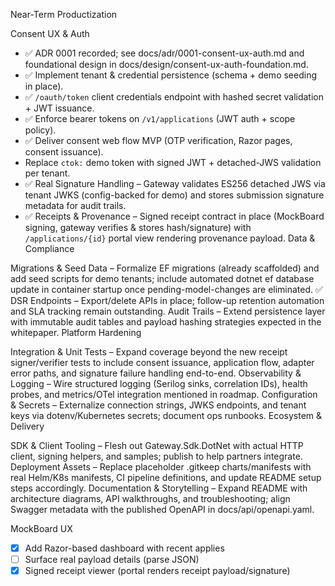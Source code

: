 Near-Term Productization

Consent UX & Auth
- ✅ ADR 0001 recorded; see docs/adr/0001-consent-ux-auth.md and foundational design in docs/design/consent-ux-auth-foundation.md.
- ✅ Implement tenant & credential persistence (schema + demo seeding in place).
- ✅ `/oauth/token` client credentials endpoint with hashed secret validation + JWT issuance.
- ✅ Enforce bearer tokens on `/v1/applications` (JWT auth + scope policy).
- ✅ Deliver consent web flow MVP (OTP verification, Razor pages, consent issuance).
- Replace `ctok:` demo token with signed JWT + detached-JWS validation per tenant.
- ✅ Real Signature Handling – Gateway validates ES256 detached JWS via tenant JWKS (config-backed for demo) and stores submission signature metadata for audit trails.
- ✅ Receipts & Provenance – Signed receipt contract in place (MockBoard signing, gateway verifies & stores hash/signature) with `/applications/{id}` portal view rendering provenance payload.
Data & Compliance

Migrations & Seed Data – Formalize EF migrations (already scaffolded) and add seed scripts for demo tenants; include automated dotnet ef database update in container startup once pending-model-changes are eliminated.
✅ DSR Endpoints – Export/delete APIs in place; follow-up retention automation and SLA tracking remain outstanding.
Audit Trails – Extend persistence layer with immutable audit tables and payload hashing strategies expected in the whitepaper.
Platform Hardening

Integration & Unit Tests – Expand coverage beyond the new receipt signer/verifier tests to include consent issuance, application flow, adapter error paths, and signature failure handling end-to-end.
Observability & Logging – Wire structured logging (Serilog sinks, correlation IDs), health probes, and metrics/OTel integration mentioned in roadmap.
Configuration & Secrets – Externalize connection strings, JWKS endpoints, and tenant keys via dotenv/Kubernetes secrets; document ops runbooks.
Ecosystem & Delivery

SDK & Client Tooling – Flesh out Gateway.Sdk.DotNet with actual HTTP client, signing helpers, and samples; publish to help partners integrate.
Deployment Assets – Replace placeholder .gitkeep charts/manifests with real Helm/K8s manifests, CI pipeline definitions, and update README setup steps accordingly.
Documentation & Storytelling – Expand README with architecture diagrams, API walkthroughs, and troubleshooting; align Swagger metadata with the published OpenAPI in docs/api/openapi.yaml.

MockBoard UX
- [x] Add Razor-based dashboard with recent applies
- [ ] Surface real payload details (parse JSON)
- [x] Signed receipt viewer (portal renders receipt payload/signature)
